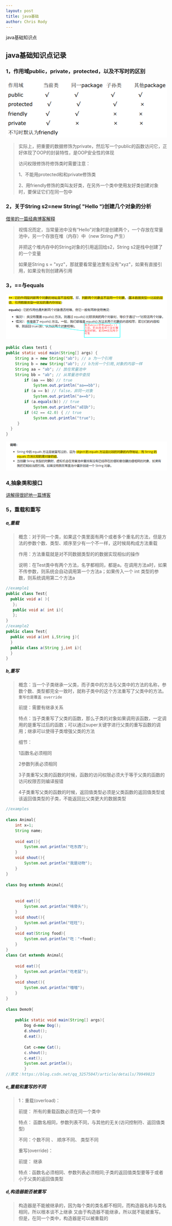 ```yaml
---
layout: post
title: java基础
author: Chris Rody
---
```


java基础知识点

##  java基础知识点记录

### 1，作用域public，private，protected，以及不写时的区别

![地址格式](https://github.com/rodyyyy/rodyyyy.github.io/raw/master/images/java1.png)

> 实际上，把重要的数据修饰为private，然后写一个public的函数访问它，正好体现了OOP的封装特性，是OOP安全性的体现
>
> 访问权限修饰符修饰类时需要注意：
>
> 1、不能用protected和和private修饰类
>
> 2、用friendly修饰的类叫友好类，在另外一个类中使用友好类创建对象时，要保证它们在同一包中

### 2，关于String   s2=new   String( "Hello ")创建几个对象的分析

[借鉴的一篇经典博客解释](https://www.cnblogs.com/xuxinstyle/p/9345647.html)

> 视情况而定，当常量池中没有“Hello”对象时是创建两个，一个存放在常量池中，另一个存放在堆（内存）中（new String 产生）
>
> 并把这个堆内存中的String对象的引用返回给s2，String s2是栈中创建了的一个变量
>
> 如果是String s = "xyz"，那就要看常量池里有没有"xyz"，如果有直接引用，如果没有则创建再引用

### 3，==与equals

![地址格式](https://github.com/rodyyyy/rodyyyy.github.io/raw/master/images/java2.png)

```java
public class test1 {
public static void main(String[] args) {
	String a = new String("ab"); // a 为一个引用
	String b = new String("ab"); // b为另一个引用,对象的内容一样
	String aa = "ab"; // 放在常量池中
	String bb = "ab"; // 从常量池中查找
		if (aa == bb) // true
			System.out.println("aa==bb");
		if (a == b) // false，非同一对象
			System.out.println("a==b");
		if (a.equals(b)) // true
			System.out.println("aEQb");
		if (42 == 42.0) { // true
			System.out.println("true");
     }
  }
}
```

![地址格式](https://github.com/rodyyyy/rodyyyy.github.io/raw/master/images/java3.png)

### 4,抽象类和接口

[讲解得很好地一篇博客](https://blog.csdn.net/chenssy/article/details/12858267)

###  5，重载和重写

##### **a,重载**

> 概念：对于同一个类，如果这个类里面有两个或者多个重名的方法，但是方法的参数个数、类型、顺序至少有一个不一样，这时候局构成方法重载
>
> 作用：方法重载就是对不同数据类型的的数据实现相似的操作
>
> 说明：在Test类中有两个方法，名字都相同，都是a。在调用方法a时，如果不传参数，则系统会自动调用第一个方法a；如果传入一个 int 类型的参数，则系统调用第二个方法a
>
>

```java
//example1
public class Test{  
  public void a( ){  
   };  
   public void a( int i){  
   };  
}  
//example2
public class Test{  
  public void a(int i,String j){  
  }  
  public class a(String j,int i){  
  }  
}  
```

##### **b,重写**

> 概念：当一个子类继承一父类，而子类中的方法与父类中的方法的名称，参数个数、类型都完全一致时，就称子类中的这个方法重写了父类中的方法。`重写也是覆盖 override`
>
> 前提：需要有继承关系
>
> 特点：当子类重写了父类的函数，那么子类的对象如果调用该函数，一定调用的是重写过后的函数；可以通过super关键字进行父类的重写函数的调用；继承可以使得子类增强父类的方法
>
> 细节：
>
>  1函数名必须相同
>
> 2参数列表必须相同
>
> 3子类重写父类的函数的时候，函数的访问权限必须大于等于父类的函数的访问权限否则编译报错
>
> 4子类重写父类的函数的时候，返回值类型必须是父类函数的返回值类型或该返回值类型的子类，不能返回比父类更大的数据类型

```java
//examples

class Animal{
	int x=1;
	String name;
	
	void eat(){
		System.out.println("吃东西");
	}
	void shout(){
		System.out.println("我是动物");
	}
}
 
class Dog extends Animal{
	
	
	void eat(){
		System.out.println("啃骨头");
	}
	void shout(){
		System.out.println("旺旺");
	}
	void eat(String food){
		System.out.println("吃："+food);
	}
}
class Cat extends Animal{
 
	void eat(){
		System.out.println("吃老鼠");
	}
	void shout(){
		System.out.println("喵喵");
	}
}
 
class Demo9{
 
	public static void main(String[] args){
		Dog d=new Dog();
		d.shout();
		d.eat();
		
		Cat c=new Cat();
		c.shout();
		c.eat();
		System.out.println();
     	}
//原文：https://blog.csdn.net/qq_32575047/article/details/79949823 
```

##### **c,重载和重写的不同**

> 1：重载(overload)：  
>
> 前提： 所有的重载函数必须在同一个类中
>
> 特点： 函数名相同，参数列表不同，与其他的无关(访问控制符、返回值类型)
>
> 不同：个数不同 、 顺序不同、 类型不同
>
>
>
> 重写(override)：
>
> 前提： 继承
>
>  特点：函数名必须相同、参数列表必须相同;子类的返回值类型要等于或者小于父类的返回值类型
>

##### **d,构造器能否被重写**

> 构造器是不能被继承的，因为每个类的类名都不相同，而构造器名称与类名相同，所以根本谈不上继承
> 又由于构造器不能继承，所以就不能被重写。但是，在同一个类中，构造器是可以被重载的